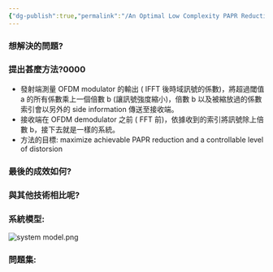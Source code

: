 ```yaml
---
{"dg-publish":true,"permalink":"/An Optimal Low Complexity PAPR Reduction Technique for Next Generation OFDM Systems/"}
---
```



### 想解決的問題?

### 提出甚麼方法?0000
- 發射端測量 OFDM modulator 的輸出 ( IFFT 後時域訊號的係數)，將超過閾值 a 的所有係數乘上一個倍數 b (讓訊號強度縮小)，倍數 b 以及被縮放過的係數索引會以另外的 side information 傳送至接收端。
- 接收端在 OFDM demodulator 之前 ( FFT 前)，依據收到的索引將訊號除上倍數 b，接下去就是一樣的系統。
- 方法的目標: maximize achievable PAPR reduction and a controllable level of distorsion

### 最後的成效如何?
### 與其他技術相比呢?

### 系統模型:
![system model.png](/img/user/attachments/system%20model.png)

### 問題集:
